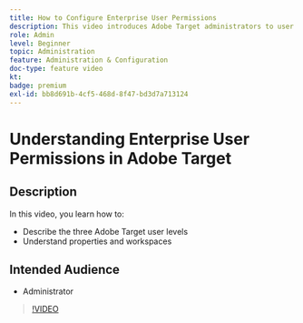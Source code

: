 ```yaml
---
title: How to Configure Enterprise User Permissions
description: This video introduces Adobe Target administrators to user permissions, properties, and workspaces. Watch this video to learn about the different user levels and how to use properties and workspaces to control user access.
role: Admin
level: Beginner
topic: Administration
feature: Administration & Configuration
doc-type: feature video
kt:
badge: premium
exl-id: bb8d691b-4cf5-468d-8f47-bd3d7a713124
---
```

# Understanding Enterprise User Permissions in Adobe Target

## Description

In this video, you learn how to:

* Describe the three Adobe Target user levels
* Understand properties and workspaces

## Intended Audience

* Administrator

>[!VIDEO](https://video.tv.adobe.com/v/19042/?quality=12)
